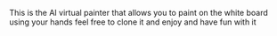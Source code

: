 This is the AI virtual painter  that allows you to paint on the white board using your hands feel free to clone it and enjoy and have fun with it
